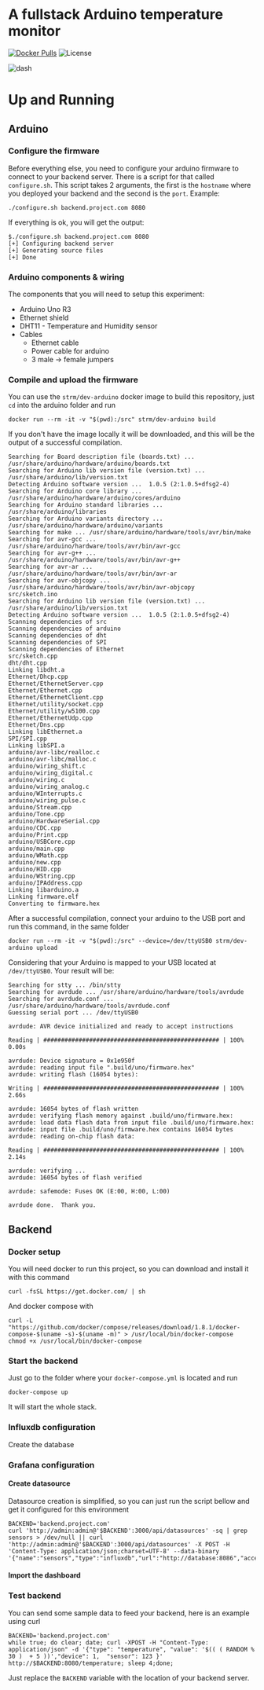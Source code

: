 # A fullstack Arduino temperature monitor 
[![Docker Pulls](https://img.shields.io/docker/pulls/strm/temperature-monitor-backend.svg?style=plastic)](https://hub.docker.com/r/strm/temperature-monitor-backend/)
![License](https://img.shields.io/badge/License-GPL-blue.svg?style=plastic)

![dash](prints/dashboard.png)

# Up and Running



## Arduino

### Configure the firmware

Before everything else, you need to configure your arduino firmware to connect to your backend server. There is a script for that called `configure.sh`. This script takes 2 arguments, the first is the `hostname` where you deployed your backend and the second is the `port`. Example:

```
./configure.sh backend.project.com 8080
```

If everything is ok, you will get the output:

```
$./configure.sh backend.project.com 8080
[+] Configuring backend server
[+] Generating source files
[+] Done
```

### Arduino components & wiring

The components that you will need to setup this experiment:

* Arduino Uno R3
* Ethernet shield
* DHT11 - Temperature and Humidity sensor
* Cables
  * Ethernet cable
  * Power cable for arduino
  * 3 male -> female jumpers 

### Compile and upload the firmware

You can use the `strm/dev-arduino` docker image to build this repository, just `cd` into the arduino folder and run

```
docker run --rm -it -v "$(pwd):/src" strm/dev-arduino build
```

If you don't have the image locally it will be downloaded, and this will be the output of a successful compilation.

```
Searching for Board description file (boards.txt) ... /usr/share/arduino/hardware/arduino/boards.txt
Searching for Arduino lib version file (version.txt) ... /usr/share/arduino/lib/version.txt
Detecting Arduino software version ...  1.0.5 (2:1.0.5+dfsg2-4)
Searching for Arduino core library ... /usr/share/arduino/hardware/arduino/cores/arduino
Searching for Arduino standard libraries ... /usr/share/arduino/libraries
Searching for Arduino variants directory ... /usr/share/arduino/hardware/arduino/variants
Searching for make ... /usr/share/arduino/hardware/tools/avr/bin/make
Searching for avr-gcc ... /usr/share/arduino/hardware/tools/avr/bin/avr-gcc
Searching for avr-g++ ... /usr/share/arduino/hardware/tools/avr/bin/avr-g++
Searching for avr-ar ... /usr/share/arduino/hardware/tools/avr/bin/avr-ar
Searching for avr-objcopy ... /usr/share/arduino/hardware/tools/avr/bin/avr-objcopy
src/sketch.ino
Searching for Arduino lib version file (version.txt) ... /usr/share/arduino/lib/version.txt
Detecting Arduino software version ...  1.0.5 (2:1.0.5+dfsg2-4)
Scanning dependencies of src
Scanning dependencies of arduino
Scanning dependencies of dht
Scanning dependencies of SPI
Scanning dependencies of Ethernet
src/sketch.cpp
dht/dht.cpp
Linking libdht.a
Ethernet/Dhcp.cpp
Ethernet/EthernetServer.cpp
Ethernet/Ethernet.cpp
Ethernet/EthernetClient.cpp
Ethernet/utility/socket.cpp
Ethernet/utility/w5100.cpp
Ethernet/EthernetUdp.cpp
Ethernet/Dns.cpp
Linking libEthernet.a
SPI/SPI.cpp
Linking libSPI.a
arduino/avr-libc/realloc.c
arduino/avr-libc/malloc.c
arduino/wiring_shift.c
arduino/wiring_digital.c
arduino/wiring.c
arduino/wiring_analog.c
arduino/WInterrupts.c
arduino/wiring_pulse.c
arduino/Stream.cpp
arduino/Tone.cpp
arduino/HardwareSerial.cpp
arduino/CDC.cpp
arduino/Print.cpp
arduino/USBCore.cpp
arduino/main.cpp
arduino/WMath.cpp
arduino/new.cpp
arduino/HID.cpp
arduino/WString.cpp
arduino/IPAddress.cpp
Linking libarduino.a
Linking firmware.elf
Converting to firmware.hex
```

After a successful compilation, connect your arduino to the USB port and run this command, in the same folder

```
docker run --rm -it -v "$(pwd):/src" --device=/dev/ttyUSB0 strm/dev-arduino upload
```

Considering that your Arduino is mapped to your USB located at `/dev/ttyUSB0`. Your result will be:

```
Searching for stty ... /bin/stty
Searching for avrdude ... /usr/share/arduino/hardware/tools/avrdude
Searching for avrdude.conf ... /usr/share/arduino/hardware/tools/avrdude.conf
Guessing serial port ... /dev/ttyUSB0

avrdude: AVR device initialized and ready to accept instructions

Reading | ################################################## | 100% 0.00s

avrdude: Device signature = 0x1e950f
avrdude: reading input file ".build/uno/firmware.hex"
avrdude: writing flash (16054 bytes):

Writing | ################################################## | 100% 2.66s

avrdude: 16054 bytes of flash written
avrdude: verifying flash memory against .build/uno/firmware.hex:
avrdude: load data flash data from input file .build/uno/firmware.hex:
avrdude: input file .build/uno/firmware.hex contains 16054 bytes
avrdude: reading on-chip flash data:

Reading | ################################################## | 100% 2.14s

avrdude: verifying ...
avrdude: 16054 bytes of flash verified

avrdude: safemode: Fuses OK (E:00, H:00, L:00)

avrdude done.  Thank you.
```



## Backend

### Docker setup

You will need docker to run this project, so you can download and install it with this command

```
curl -fsSL https://get.docker.com/ | sh
```

And docker compose with

```
curl -L "https://github.com/docker/compose/releases/download/1.8.1/docker-compose-$(uname -s)-$(uname -m)" > /usr/local/bin/docker-compose
chmod +x /usr/local/bin/docker-compose
```



### Start the backend 

Just go to the folder where your `docker-compose.yml` is located and run

```
docker-compose up
```

It will start the whole stack.

### Influxdb configuration

Create the database



### Grafana configuration

#### Create datasource

Datasource creation is simplified, so you can just run the script bellow and get it configured for this environment

```
BACKEND='backend.project.com'
curl 'http://admin:admin@'$BACKEND':3000/api/datasources' -sq | grep sensors > /dev/null || curl 'http://admin:admin@'$BACKEND':3000/api/datasources' -X POST -H 'Content-Type: application/json;charset=UTF-8' --data-binary '{"name":"sensors","type":"influxdb","url":"http://database:8086","access":"proxy","isDefault":true,"database":"temperature"}'
```

#### Import the dashboard



### Test backend

You can send some sample data to feed your backend, here is an example using curl

```
BACKEND='backend.project.com'
while true; do clear; date; curl -XPOST -H "Content-Type: application/json" -d '{"type": "temperature", "value": '$(( ( RANDOM % 30 )  + 5 ))',"device": 1,  "sensor": 123 }' http://$BACKEND:8080/temperature; sleep 4;done;
```

Just replace the `BACKEND` variable with the location of your backend server.

### 